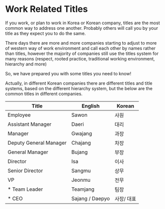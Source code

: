 # Work Related Titles 

If you work, or plan to work in Korea or Korean company, titles are the most common way to address one another.
Probably others will call you by your title as they expect  you to do the same.

There days there are more and more companies starting to adjust to more of western way of work environment and call each other by names rather than titles, however the majority of companies still use the titles system for many reasons (respect, rooted practice, traditional working environment, hierarchy and more)

So, we have prepared you with some titles you need to know!

Actually, in different Korean companies there are different titles and title systems, based on the different hierarchy system, but the below are the common titles in different companies.

| Title | English | Korean |
| - | - | - |
| Employee | Sawon | 사원 |
| Assistant Manager | Daeri | 대리 |
| Manager | Gwajang | 과장 |
| Deputy General Manager | Chajang | 차장 |
| General Manager | Bujang | 부장 |
| Director | Isa | 이사 |
| Senior Director | Sangmu | 상무 |
| VP | Jeonmu | 전무 |
| * Team Leader | Teamjang | 팀장 |
| * CEO | Sajang / Daepyo | 사장/ 대표 |